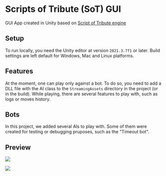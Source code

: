 # Scripts of Tribute (SoT) GUI
GUI App created in Unity based on [Script of Tribute engine](https://github.com/ScriptsOfTribute/ScriptsOfTribute-Core)

## Setup
To run locally, you need the Unity editor at version `2021.3.7f1` or later. Build settings are left default for Windows, Mac and Linux platforms.

## Features
At the moment, one can play only against a bot. To do so, you need to add a DLL file with the AI class to the `StreamingAssets` directory in the project (or in the build). While playing, there are several features to play with, such as logs or moves history.

## Bots
In this project, we added several AIs to play with. Some of them were created for testing or debugging pruposes, such as the "Timeout bot".

## Preview
![](https://i.imgur.com/9dpE5vF.jpg)

![](https://i.imgur.com/ASoRzQP.jpg)
